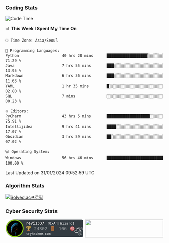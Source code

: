 ### Coding Stats

<!--START_SECTION:waka-->
![Code Time](http://img.shields.io/badge/Code%20Time-125%20hrs-blue)

📊 **This Week I Spent My Time On** 

```text
🕑︎ Time Zone: Asia/Seoul

💬 Programming Languages: 
Python                   40 hrs 28 mins      ██████████████████░░░░░░░   71.29 % 
Java                     7 hrs 55 mins       ███░░░░░░░░░░░░░░░░░░░░░░   13.95 % 
Markdown                 6 hrs 36 mins       ███░░░░░░░░░░░░░░░░░░░░░░   11.63 % 
YAML                     1 hr 35 mins        █░░░░░░░░░░░░░░░░░░░░░░░░   02.80 % 
SQL                      7 mins              ░░░░░░░░░░░░░░░░░░░░░░░░░   00.23 % 

🔥 Editors: 
PyCharm                  43 hrs 5 mins       ███████████████████░░░░░░   75.91 % 
Intellijidea             9 hrs 41 mins       ████░░░░░░░░░░░░░░░░░░░░░   17.07 % 
Obsidian                 3 hrs 59 mins       ██░░░░░░░░░░░░░░░░░░░░░░░   07.02 % 

💻 Operating System: 
Windows                  56 hrs 46 mins      █████████████████████████   100.00 % 
```


 Last Updated on 31/01/2024 09:52:59 UTC
<!--END_SECTION:waka-->

### Algorithm Stats

[![Solved.ac프로필](http://mazassumnida.wtf/api/v2/generate_badge?boj=revi1337)](https://solved.ac/revi1337)

### Cyber Security Stats

[![revi1337's tryhackme stats](https://raw.githubusercontent.com/Revi1337/Revi1337/main/assets/thm_propic.png)][tryhackme]
[<img src="https://www.hackthebox.com/badge/image/1002993" width="248.01" height="57">][hackthebox]


[website]: https://revi1337.com
[tryhackme]: https://tryhackme.com/p/revi1337
[hackthebox]: https://app.hackthebox.com/profile/1002993
